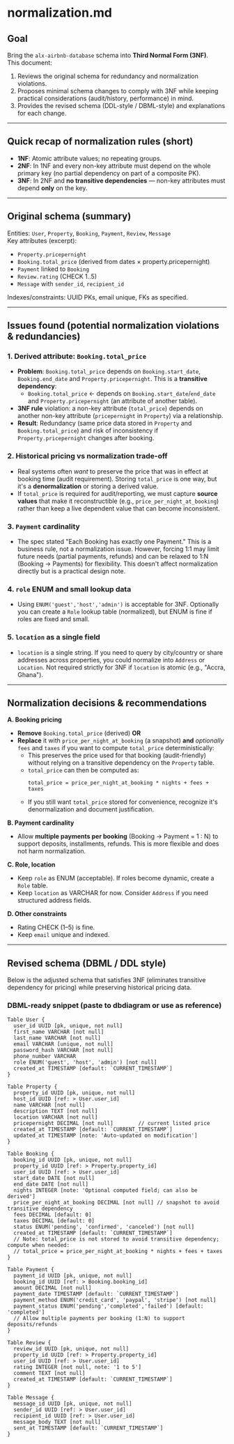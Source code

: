 # normalization.md
## Goal
Bring the `alx-airbnb-database` schema into **Third Normal Form (3NF)**.  
This document:

1. Reviews the original schema for redundancy and normalization violations.
2. Proposes minimal schema changes to comply with 3NF while keeping practical considerations (audit/history, performance) in mind.
3. Provides the revised schema (DDL-style / DBML-style) and explanations for each change.

---

## Quick recap of normalization rules (short)
- **1NF**: Atomic attribute values; no repeating groups.
- **2NF**: In 1NF and every non-key attribute must depend on the whole primary key (no partial dependency on part of a composite PK).
- **3NF**: In 2NF and **no transitive dependencies** — non-key attributes must depend **only** on the key.

---

## Original schema (summary)
Entities: `User`, `Property`, `Booking`, `Payment`, `Review`, `Message`  
Key attributes (excerpt):
- `Property.pricepernight`
- `Booking.total_price` (derived from dates × property.pricepernight)
- `Payment` linked to `Booking`
- `Review.rating` (CHECK 1..5)
- `Message` with `sender_id`, `recipient_id`

Indexes/constraints: UUID PKs, email unique, FKs as specified.

---

## Issues found (potential normalization violations & redundancies)

### 1. Derived attribute: `Booking.total_price`
- **Problem**: `Booking.total_price` depends on `Booking.start_date`, `Booking.end_date` and `Property.pricepernight`. This is a **transitive dependency**:
  - `Booking.total_price` ← depends on `Booking.start_date`/`end_date` and `Property.pricepernight` (an attribute of another table).
- **3NF rule** violation: a non-key attribute (`total_price`) depends on another non-key attribute (`pricepernight` in `Property`) via a relationship.
- **Result**: Redundancy (same price data stored in `Property` and `Booking.total_price`) and risk of inconsistency if `Property.pricepernight` changes after booking.

### 2. Historical pricing vs normalization trade-off
- Real systems often *want* to preserve the price that was in effect at booking time (audit requirement). Storing `total_price` is one way, but it's a **denormalization** or storing a derived value.
- If `total_price` is required for audit/reporting, we must capture **source values** that make it reconstructible (e.g., `price_per_night_at_booking`) rather than keep a live dependent value that can become inconsistent.

### 3. `Payment` cardinality
- The spec stated "Each Booking has exactly one Payment." This is a business rule, not a normalization issue. However, forcing 1:1 may limit future needs (partial payments, refunds) and can be relaxed to 1:N (Booking → Payments) for flexibility. This doesn't affect normalization directly but is a practical design note.

### 4. `role` ENUM and small lookup data
- Using `ENUM('guest','host','admin')` is acceptable for 3NF. Optionally you can create a `Role` lookup table (normalized), but ENUM is fine if roles are fixed and small.

### 5. `location` as a single field
- `location` is a single string. If you need to query by city/country or share addresses across properties, you could normalize into `Address` or `Location`. Not required strictly for 3NF if `location` is atomic (e.g., "Accra, Ghana").

---

## Normalization decisions & recommendations

**A. Booking pricing**
- **Remove** `Booking.total_price` (derived) **OR**
- **Replace** it with `price_per_night_at_booking` (a snapshot) **and** *optionally* `fees` and `taxes` if you want to compute `total_price` deterministically:
  - This preserves the price used for that booking (audit-friendly) without relying on a transitive dependency on the `Property` table.
  - `total_price` can then be computed as:
    ```
    total_price = price_per_night_at_booking * nights + fees + taxes
    ```
  - If you still want `total_price` stored for convenience, recognize it's denormalization and document justification.

**B. Payment cardinality**
- Allow **multiple payments per booking** (Booking → Payment = 1 : N) to support deposits, installments, refunds. This is more flexible and does not harm normalization.

**C. Role, location**
- Keep `role` as ENUM (acceptable). If roles become dynamic, create a `Role` table.
- Keep `location` as VARCHAR for now. Consider `Address` if you need structured address fields.

**D. Other constraints**
- Rating CHECK (1–5) is fine.
- Keep `email` unique and indexed.

---

## Revised schema (DBML / DDL style)
Below is the adjusted schema that satisfies 3NF (eliminates transitive dependency for pricing) while preserving historical pricing data.

### DBML-ready snippet (paste to dbdiagram or use as reference)
```dbml
Table User {
  user_id UUID [pk, unique, not null]
  first_name VARCHAR [not null]
  last_name VARCHAR [not null]
  email VARCHAR [unique, not null]
  password_hash VARCHAR [not null]
  phone_number VARCHAR
  role ENUM('guest', 'host', 'admin') [not null]
  created_at TIMESTAMP [default: `CURRENT_TIMESTAMP`]
}

Table Property {
  property_id UUID [pk, unique, not null]
  host_id UUID [ref: > User.user_id]
  name VARCHAR [not null]
  description TEXT [not null]
  location VARCHAR [not null]
  pricepernight DECIMAL [not null]        // current listed price
  created_at TIMESTAMP [default: `CURRENT_TIMESTAMP`]
  updated_at TIMESTAMP [note: 'Auto-updated on modification']
}

Table Booking {
  booking_id UUID [pk, unique, not null]
  property_id UUID [ref: > Property.property_id]
  user_id UUID [ref: > User.user_id]
  start_date DATE [not null]
  end_date DATE [not null]
  nights INTEGER [note: 'Optional computed field; can also be derived'] 
  price_per_night_at_booking DECIMAL [not null] // snapshot to avoid transitive dependency
  fees DECIMAL [default: 0] 
  taxes DECIMAL [default: 0]
  status ENUM('pending', 'confirmed', 'canceled') [not null]
  created_at TIMESTAMP [default: `CURRENT_TIMESTAMP`]
  // Note: total_price is not stored to avoid transitive dependency; compute when needed:
  // total_price = price_per_night_at_booking * nights + fees + taxes
}

Table Payment {
  payment_id UUID [pk, unique, not null]
  booking_id UUID [ref: > Booking.booking_id]
  amount DECIMAL [not null]
  payment_date TIMESTAMP [default: `CURRENT_TIMESTAMP`]
  payment_method ENUM('credit_card', 'paypal', 'stripe') [not null]
  payment_status ENUM('pending','completed','failed') [default: 'completed']
  // Allow multiple payments per booking (1:N) to support deposits/refunds
}

Table Review {
  review_id UUID [pk, unique, not null]
  property_id UUID [ref: > Property.property_id]
  user_id UUID [ref: > User.user_id]
  rating INTEGER [not null, note: '1 to 5']
  comment TEXT [not null]
  created_at TIMESTAMP [default: `CURRENT_TIMESTAMP`]
}

Table Message {
  message_id UUID [pk, unique, not null]
  sender_id UUID [ref: > User.user_id]
  recipient_id UUID [ref: > User.user_id]
  message_body TEXT [not null]
  sent_at TIMESTAMP [default: `CURRENT_TIMESTAMP`]
}
